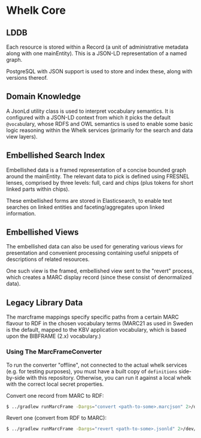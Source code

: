 # Whelk Core

## LDDB

Each resource is stored within a Record (a unit of administrative metadata
along with one mainEntity). This is a JSON-LD representation of a named graph.

PostgreSQL with JSON support is used to store and index these, along with
versions thereof.

## Domain Knowledge

A JsonLd utility class is used to interpret vocabulary semantics. It is
configured with a JSON-LD context from which it picks the default
`@vocab`ulary, whose RDFS and OWL semantics is used to enable some basic logic
reasoning within the Whelk services (primarily for the search and data view
layers).

## Embellished Search Index

Embellished data is a framed representation of a concise bounded graph around
the mainEntity. The relevant data to pick is defined using FRESNEL lenses,
comprised by three levels: full, card and chips (plus tokens for short linked
parts within chips).

These embellished forms are stored in Elasticsearch, to enable text searches on
linked entities and faceting/aggregates upon linked information.

## Embellished Views

The embellished data can also be used for generating various views for
presentation and convenient processing containing useful snippets of
descriptions of related resources.

One such view is the framed, embellished view sent to the "revert" process,
which creates a MARC display record (since these consist of denormalized data).

## Legacy Library Data

The marcframe mappings specify specific paths from a certain MARC flavour to
RDF in the chosen vocabulary terms (MARC21 as used in Sweden is the default,
mapped to the KBV application vocabulary, which is based upon the BIBFRAME
(2.x) vocabulary.)

### Using The MarcFrameConverter

To run the converter "offline", not connected to the actual whelk services
(e.g. for testing purposes), you must have a built copy of `definitions`
side-by-side with this repository. Otherwise, you can run it against a local
whelk with the correct local secret properties.

Convert one record from MARC to RDF:
```sh
$ ../gradlew runMarcFrame -Dargs="convert <path-to-some>.marcjson" 2>/dev/null | grep '^{'
```

Revert one (convert from RDF to MARC):
```sh
$ ../gradlew runMarcFrame -Dargs="revert <path-to-some>.jsonld" 2>/dev/null | grep '^{'
```
